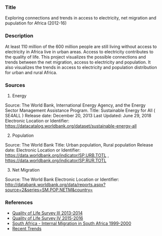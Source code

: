 
### **Title**
Exploring connections and trends in access to electricity, net migration and pupulation for Africa (2012-16)

### **Description**

At least 110 million of the 600 million people are still living without access to electricity in Africa live in urban areas. Access to electricity contributes to the quality of life. This project visualizes the possible connections and trends between the net migration, access to electricity and population. It also visualizes the trends in access to electricity and population distribution for urban and rural Africa.

### **Sources**

1. Energy

Source: The World Bank, International Energy Agency, and the Energy Sector Management Assistance Program.
Title:  Sustainable Energy for All ( SE4ALL )
Release date: December 20, 2013
Last Updated: June 29, 2018
Electronic Location or Identifier: https://datacatalog.worldbank.org/dataset/sustainable-energy-all

2. Population

Source: The World Bank
Title:  Urban population, Rural population
Release date: 
Electronic Location or Identifier: https://data.worldbank.org/indicator/SP.URB.TOTL , https://data.worldbank.org/indicator/SP.RUR.TOTL

3. Net Migration

Source: The World Bank
Electronic Location or Identifier: http://databank.worldbank.org/data/reports.aspx?source=2&series=SM.POP.NETM&country=


### **References**

- [Quality of Life Survey III 2013-2014](https://www.datafirst.uct.ac.za/dataportal/index.php/catalog/594)
- [Quality of Life Survey IV 2015-2016](https://www.datafirst.uct.ac.za/dataportal/index.php/catalog/595)
- [South Africa - Internal Migration in South Africa 1999-2000](http://microdata.worldbank.org/index.php/catalog/1270)
- [Recent Trends](https://www.researchgate.net/publication/237520615_Recent_trends_in_rural-urban_and_urban-rural_migration_in_Sub-Saharan_Africa_the_empirical_evidence_and_implications_for_understanding_livelihood_insecurity)
